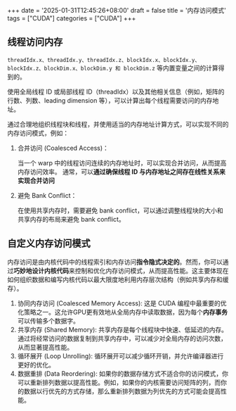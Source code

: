 +++
date = '2025-01-31T12:45:26+08:00'
draft = false
title = '内存访问模式'
tags = ["CUDA"]
categories = ["CUDA"]
+++



## 线程访问内存

`threadIdx.x、threadIdx.y、threadIdx.z、blockIdx.x、blockIdx.y、blockIdx.z、blockDim.x、blockDim.y 和 blockDim.z` 等内置变量之间的计算得到的。

使用全局线程 ID 或局部线程 ID（threadIdx）以及其他相关信息（例如，矩阵的行数、列数、leading dimension 等），可以计算出每个线程需要访问的内存地址。

通过合理地组织线程块和线程，并使用适当的内存地址计算方式，可以实现不同的内存访问模式，例如：

1. 合并访问 (Coalesced Access)：

    当一个 warp 中的线程访问连续的内存地址时，可以实现合并访问，从而提高内存访问效率。
    通常，可以**通过确保线程 ID 与内存地址之间存在线性关系来实现合并访问**

2. 避免 Bank Conflict：

    在使用共享内存时，需要避免 bank conflict，可以通过调整线程块的大小和共享内存的布局来避免 bank conflict。


## 自定义内存访问模式

内存访问是由内核代码中的线程索引和内存访问**指令隐式决定的**。然而，你可以通过**巧妙地设计内核代码**来控制和优化内存访问模式，从而提高性能。这主要体现在如何组织数据和编写内核代码以最大限度地利用内存层次结构（例如共享内存和缓存）。


1. 协同内存访问 (Coalesced Memory Access): 这是 CUDA 编程中最重要的优化策略之一。这允许GPU更有效地从全局内存中读取数据，因为每个**内存事务**可以传输多个数据字。
2. 共享内存 (Shared Memory): 共享内存是每个线程块中快速、低延迟的内存。通过将经常访问的数据复制到共享内存中，可以减少对全局内存的访问次数，从而显著提高性能。
3. 循环展开 (Loop Unrolling): 循环展开可以减少循环开销，并允许编译器进行更好的优化。
4. 数据重排 (Data Reordering): 如果你的数据存储方式不适合你的访问模式，你可以重新排列数据以提高性能。例如，如果你的内核需要访问矩阵的列，而你的数据以行优先的方式存储，那么重新排列数据为列优先的方式可能会提高性能。
